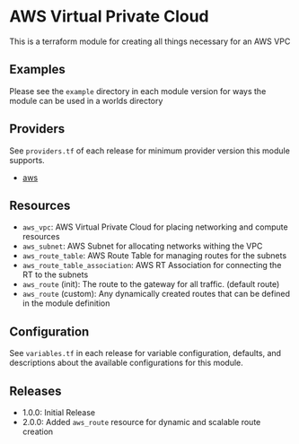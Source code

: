 # AWS Virtual Private Cloud
This is a terraform module for creating all things necessary for an AWS VPC

## Examples
Please see the `example` directory in each module version for ways the module can be used in a worlds directory

## Providers
See `providers.tf` of each release for minimum provider version this module supports.

- [aws](https://registry.terraform.io/providers/hashicorp/aws/latest)

## Resources
- `aws_vpc`: AWS Virtual Private Cloud for placing networking and compute resources
- `aws_subnet`: AWS Subnet for allocating networks withing the VPC
- `aws_route_table`: AWS Route Table for managing routes for the subnets
- `aws_route_table_association`: AWS RT Association for connecting the RT to the subnets
- `aws_route` (init): The route to the gateway for all traffic.  (default route)
- `aws_route` (custom): Any dynamically created routes that can be defined in the module definition

## Configuration
See `variables.tf` in each release for variable configuration, defaults, and descriptions about the available configurations for this module.

## Releases
- 1.0.0: Initial Release
- 2.0.0: Added `aws_route` resource for dynamic and scalable route creation
